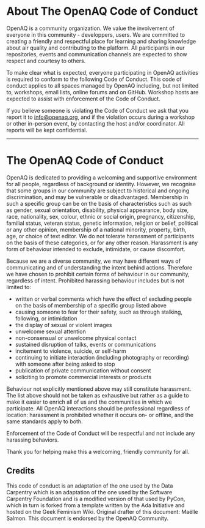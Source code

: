 
# About The OpenAQ Code of Conduct

OpenAQ is a community organization. We value the involvement of everyone in this community - developpers, users. We are committed to creating a friendly and respectful place for learning  and sharing knowledge about air quality and contributing to the platform. All participants in our repositories, events and communication channels are expected to show respect and courtesy to others.

To make clear what is expected, everyone participating in OpenAQ activities is required to conform to the following Code of Conduct. This code of conduct applies to all spaces managed by OpenAQ including, but not limited to, workshops, email lists, online forums and on GitHub. Workshop hosts are expected to assist with enforcement of the Code of Conduct.

If you believe someone is violating the Code of Conduct we ask that you report it to info@openaq.org, and if the violation occurs during a workshop or other in-person event, by contacting the host and/or coordinator. All reports will be kept confidential. 

---

# The OpenAQ Code of Conduct

OpenAQ is dedicated to providing a welcoming and supportive environment for all people, regardless of background or identity. However, we recognise that some groups in our community are subject to historical and ongoing discrimination, and may be vulnerable or disadvantaged. Membership in such a specific group can be on the basis of characteristics  such as such as gender, sexual orientation, disability, physical appearance, body size, race, nationality, sex, colour, ethnic or social origin, pregnancy, citizenship, familial status, veteran status, genetic information, religion or belief, political or any other opinion, membership of a national minority, property, birth, age, or choice of text editor. We do not tolerate harassment of participants on the basis of these categories, or for any other reason.
Harassment is any form of behaviour intended to exclude, intimidate, or cause discomfort. 

Because we are a diverse community, we may have different ways of communicating and of understanding the intent behind actions. Therefore we have chosen to prohibit certain forms of behaviour in our community, regardless of intent. Prohibited harassing behaviour includes but is not limited to:

- written or verbal comments which have the effect of excluding people on the basis of membership of a specific group listed above
- causing someone to fear for their safety, such as through stalking, following, or intimidation
- the display of sexual or violent images
- unwelcome sexual attention
- non-consensual or unwelcome physical contact
- sustained disruption of talks, events or communications
- incitement to violence, suicide, or self-harm
- continuing to initiate interaction (including photography or recording) with someone after being asked to stop
- publication of private communication without consent
- soliciting to promote commercial interests or products

Behaviour not explicitly mentioned above may still constitute harassment. The list above should not be taken as exhaustive but rather as a guide to make it easier to enrich all of us and the communities in which we participate. All OpenAQ interactions should be professional regardless of location: harassment is prohibited whether it occurs on- or offline, and the same standards apply to both.

Enforcement of the Code of Conduct will be respectful and not include any harassing behaviors.

Thank you for helping make this a welcoming, friendly community for all.

## Credits
This code of conduct is an adaptation of the one used by the Data Carpentry which is an adaptation of the one used by the Software Carpentry Foundation and is a modified version of that used by PyCon, which in turn is forked from a template written by the Ada Initiative and hosted on the Geek Feminism Wiki. Original drafter of this document: Maëlle Salmon. This document is endorsed by the OpenAQ Community.

